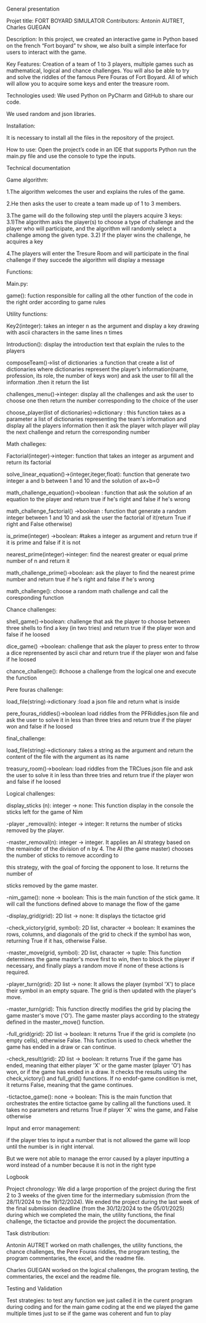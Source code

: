 General presentation 

Projet title: FORT BOYARD SIMULATOR 
Contributors: Antonin AUTRET, Charles GUEGAN 

 

Description: In this project, we created an interactive game in Python based on the french “Fort boyard” tv show, we also built a simple interface for users to interact with the game. 

 

Key Features: Creation of a team of 1 to 3 players, multiple games such as mathematical, logical and chance challenges. You will also be able to try and solve the riddles of the famous Pere Fouras of Fort Boyard. All of which will allow you to acquire some keys and enter the treasure room. 

 

Technologies used: We used Python on PyCharm and GitHub to share our code.  

We used random and json libraries. 

 

Installation:   

 It is necessary to install all the files in the repository of the project. 

 

How to use: Open the project’s code in an IDE that supports Python run the main.py file and use the console to type the inputs. 

 

 
Technical documentation 

 

Game algorithm:  

1.The algorithm welcomes the user and explains the rules of the game. 

2.He then asks the user to create a team made up of 1 to 3 members. 

3.The game will do the following step until the players acquire 3 keys: 
3.1)The algorithm asks the player(s) to choose a type of challenge and the player who will participate, and the algorithm will randomly select a challenge among the given type. 
3.2) If the player wins the challenge, he acquires a key 

4.The players will enter the Tresure Room and will participate in the final challenge if they succede the algorithm will display a message  

 

Functions: 

Main.py:  

game(): fuction responsible for calling all the other function of the code in the right order according to game rules 

Utility functions: 

Key2(integer): takes an integer n as the argument and display a key drawing with ascii characters in the same lines n times 

Introduction(): display the introduction text that explain the rules to the players 

composeTeam()->list of dictionaries :a function that create a list of dictionaries where dictionaries represent the player’s information(name, profession, its role, the number of keys won) and ask the user to fill all the information .then it return the list 

challenges_menu()->integer: display all the challenges and ask the user to choose one then return the number corresponding to the choice of the user 

 

choose_player(list of dictionaries)->dictionary : this function takes as a parameter a list of dictionaries representing the team's information and display all the players information then it ask the player witch player will play the next challenge and return the corresponding number 

 

Math challeges: 

Factorial(integer)->integer: function that takes an integer as argument and return its factorial 

solve_linear_equation()->(integer,iteger,float):  function that generate two integer a and b between 1 and 10 and the solution of ax+b=0 

math_challenge_equation()->boolean : function that ask the solution af an equation to the player and return true if he's right and false if he's wrong 

math_challenge_factorial() ->boolean : function that generate a random integer between 1 and 10 and ask the user the factorial of it(return True if right and False otherwise) 

is_prime(integer) ->boolean: #takes a integer as argument and return true if it is prime and false if it is not 

 

nearest_prime(integer)->integer: find the nearest greater or equal prime number of n and return it 

math_challenge_prime()->boolean: ask the player to find the nearest prime number and return true if he's right and false if he's wrong 

math_challenge(): choose a random math challenge and call the coresponding function 

 

Chance challenges: 

 

shell_game()->boolean: challenge that ask the player to choose between three shells to find a key (in two tries) and return true if the player won and false if he loosed 

dice_game() ->boolean: challenge that ask the player to press enter to throw a dice reprensented by ascii char and return true if the player won and false if he loosed 

chance_challenge(): #choose a challenge from the logical one and execute the function 

 

Pere fouras challenge: 

load_file(string)->dictionary :load a json file and return what is inside 

pere_fouras_riddles()->boolean load riddles from the PFRiddles.json file and ask the user to solve it in less than three tries and return true if the player won and false if he loosed 

 
final_challenge: 

load_file(string)->dictionary :takes a string as the argument and return the content of the file with the argument as its name 
 

treasury_room()->boolean: load riddles from the TRClues.json file and ask the user to solve it in less than three tries and return true if the player won and false if he loosed 

 

 

Logical challenges: 

display_sticks (n):  integer -> none: This function display in the console the sticks left for the game of Nim 

-player _removal(n): integer -> integer: It returns the number of sticks removed by the player. 

-master_removal(n): integer -> integer. It applies an AI strategy based on the remainder of the division of n by 4. The AI (the game master) chooses the number of sticks to remove according to 

this strategy, with the goal of forcing the opponent to lose. It returns the number of 

sticks removed by the game master. 

-nim_game(): none -> boolean: This is the main function of the stick game. It will call the functions defined above to manage the flow of the game 

 

 

-display_grid(grid): 2D list -> none:  It displays the tictactoe grid 

-check_victory(grid, symbol): 2D list, character -> boolean: It examines the rows, columns, and diagonals of the grid to check if the symbol has won, returning True if it has, otherwise False. 

-master_move(grid, symbol): 2D list, character -> tuple: This function determines the game master's move first to win, then to block the player if necessary, and finally plays a random move if none of these actions is required. 

-player_turn(grid): 2D list -> none: It allows the player (symbol 'X') to place their symbol in an empty square. The grid is then updated with the player's move. 

-master_turn(grid): This function directly modifies the grid by placing the game master's move ('O'). The game master plays according to the strategy defined in the master_move() function.  

-full_grid(grid): 2D list -> boolean: It returns True if the grid is complete (no empty cells), otherwise False. This function is used to check whether the game has ended in a draw or can continue. 

-check_result(grid): 2D list -> boolean: It returns True if the game has ended, meaning that either player 'X' or the game master (player 'O') has won, or if the game has ended in a draw. It checks the results using the check_victory() and full_grid() functions. If no endof-game condition is met, it returns False, meaning that the game continues. 

-tictactoe_game(): none -> boolean: This is the main function that orchestrates the entire tictactoe game by calling all the functions used. It takes no parameters and returns True if player 'X' wins the game, and False otherwise 

 

 

Input and error management: 

if the player tries to input a number that is not allowed the game will loop until the number is in right interval. 

But we were not able to manage the error caused by a player inputting a word instead of a number because it is not in the right type 

 

Logbook

Project chronology: We did a large proportion of the project during the first 2 to 3 weeks of the given time for the intermediary submission (from the 28/11/2024 to the 19/12/2024). We ended the project during the last week of the final submission deadline (from the 30/12/2024 to the 05/01/2025) during which we completed the main, the utility functions, the final challenge, the tictactoe and provide the project the documentation. 



Task distribution:  

Antonin AUTRET worked on math challenges, the utility functions, the chance challenges, the Pere Fouras riddles, the program testing, the program commentaries, the excel, and the readme file. 

Charles GUEGAN worked on the logical challenges, the program testing, the commentaries, the excel and the readme file. 

 
Testing and Validation 

Test strategies: to test any function we just called it in the curent program during coding  and for the main game coding at the end we played the game multiple times just to se if the game was coherent and fun to play 